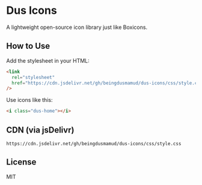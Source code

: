 # Dus Icons

A lightweight open-source icon library just like Boxicons.

## How to Use

Add the stylesheet in your HTML:

```html
<link
  rel="stylesheet"
  href="https://cdn.jsdelivr.net/gh/beingdusmamud/dus-icons/css/style.css"
/>
```

Use icons like this:

```html
<i class="dus-home"></i>
```

## CDN (via jsDelivr)

```
https://cdn.jsdelivr.net/gh/beingdusmamud/dus-icons/css/style.css
```

## License

MIT
